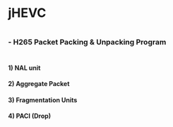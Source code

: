 # jHEVC
#
#
### - H265 Packet Packing & Unpacking Program
#
#### 1) NAL unit
#### 2) Aggregate Packet
#### 3) Fragmentation Units
#### 4) PACI (Drop)
